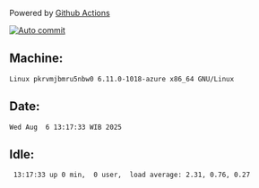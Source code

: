 Powered by [Github Actions](https://github.com/features/actions)

[![Auto commit](https://github.com/hiage/workstation/workflows/Auto%20commit/badge.svg)](https://github.com/hiage/workstation/actions?query=workflow%3A%22Auto+commit%22)

## Machine:
```
Linux pkrvmjbmru5nbw0 6.11.0-1018-azure x86_64 GNU/Linux
```
## Date:
```
Wed Aug  6 13:17:33 WIB 2025
```
## Idle:
```
 13:17:33 up 0 min,  0 user,  load average: 2.31, 0.76, 0.27
```

